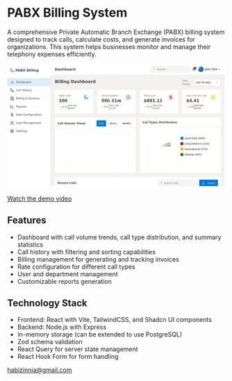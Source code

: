 # PABX Billing System

A comprehensive Private Automatic Branch Exchange (PABX) billing system designed to track calls, calculate costs, and generate invoices for organizations. This system helps businesses monitor and manage their telephony expenses efficiently.

![Alt Text](1.png)

[Watch the demo video](1.mp4)

## Features

- Dashboard with call volume trends, call type distribution, and summary statistics
- Call history with filtering and sorting capabilities
- Billing management for generating and tracking invoices
- Rate configuration for different call types
- User and department management
- Customizable reports generation

## Technology Stack

- Frontend: React with Vite, TailwindCSS, and Shadcn UI components
- Backend: Node.js with Express
- In-memory storage (can be extended to use PostgreSQL)
- Zod schema validation
- React Query for server state management
- React Hook Form for form handling

habizinnia@gmail.com
